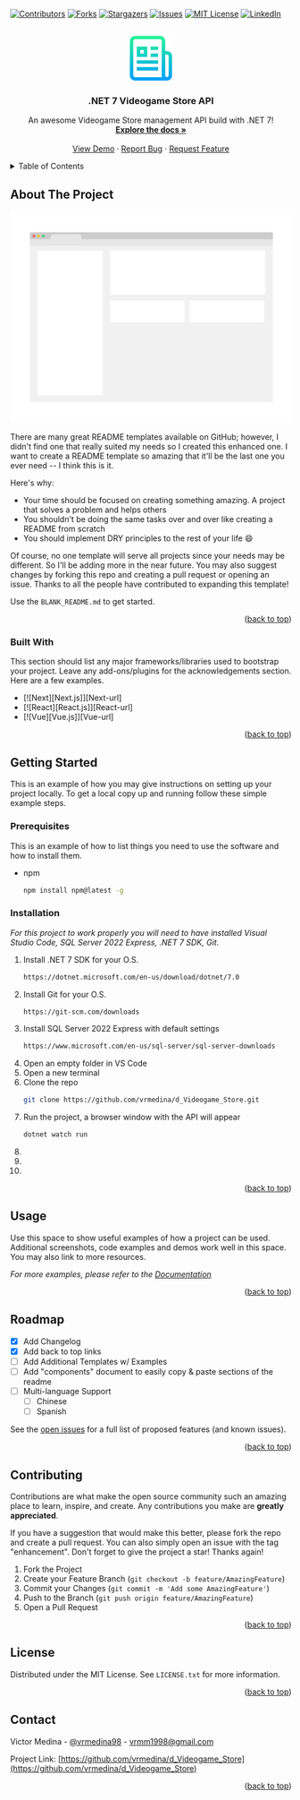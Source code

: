 [![Contributors][contributors-shield]][contributors-url]
[![Forks][forks-shield]][forks-url]
[![Stargazers][stars-shield]][stars-url]
[![Issues][issues-shield]][issues-url]
[![MIT License][license-shield]][license-url]
[![LinkedIn][linkedin-shield]][linkedin-url]



<!-- PROJECT LOGO -->
<br />
<div align="center">
  <a href="https://github.com/othneildrew/Best-README-Template">
    <img src="images/logo.png" alt="Logo" width="80" height="80">
  </a>

  <h3 align="center">.NET 7 Videogame Store API</h3>

  <p align="center">
    An awesome Videogame Store management API build with .NET 7!
    <br />
    <a href="https://github.com/vrmedina/d_Videogame_Store"><strong>Explore the docs »</strong></a>
    <br />
    <br />
    <a href="https://github.com/vrmedina/d_Videogame_Store">View Demo</a>
    ·
    <a href="https://github.com/vrmedina/d_Videogame_Store/issues">Report Bug</a>
    ·
    <a href="https://github.com/vrmedina/d_Videogame_Store/issues">Request Feature</a>
  </p>
</div>



<!-- TABLE OF CONTENTS -->
<details>
  <summary>Table of Contents</summary>
  <ol>
    <li>
      <a href="#about-the-project">About The Project</a>
      <ul>
        <li><a href="#built-with">Built With</a></li>
      </ul>
    </li>
    <li>
      <a href="#getting-started">Getting Started</a>
      <ul>
        <li><a href="#prerequisites">Prerequisites</a></li>
        <li><a href="#installation">Installation</a></li>
      </ul>
    </li>
    <li><a href="#usage">Usage</a></li>
    <li><a href="#roadmap">Roadmap</a></li>
    <li><a href="#contributing">Contributing</a></li>
    <li><a href="#license">License</a></li>
    <li><a href="#contact">Contact</a></li>
    <li><a href="#acknowledgments">Acknowledgments</a></li>
  </ol>
</details>



<!-- ABOUT THE PROJECT -->
## About The Project

[![Product Name Screen Shot][product-screenshot]](https://example.com)

There are many great README templates available on GitHub; however, I didn't find one that really suited my needs so I created this enhanced one. I want to create a README template so amazing that it'll be the last one you ever need -- I think this is it.

Here's why:
* Your time should be focused on creating something amazing. A project that solves a problem and helps others
* You shouldn't be doing the same tasks over and over like creating a README from scratch
* You should implement DRY principles to the rest of your life :smile:

Of course, no one template will serve all projects since your needs may be different. So I'll be adding more in the near future. You may also suggest changes by forking this repo and creating a pull request or opening an issue. Thanks to all the people have contributed to expanding this template!

Use the `BLANK_README.md` to get started.

<p align="right">(<a href="#readme-top">back to top</a>)</p>



### Built With

This section should list any major frameworks/libraries used to bootstrap your project. Leave any add-ons/plugins for the acknowledgements section. Here are a few examples.

* [![Next][Next.js]][Next-url]
* [![React][React.js]][React-url]
* [![Vue][Vue.js]][Vue-url]

<p align="right">(<a href="#readme-top">back to top</a>)</p>



<!-- GETTING STARTED -->
## Getting Started

This is an example of how you may give instructions on setting up your project locally.
To get a local copy up and running follow these simple example steps.

### Prerequisites

This is an example of how to list things you need to use the software and how to install them.
* npm
  ```sh
  npm install npm@latest -g
  ```

### Installation

_For this project to work properly you will need to have installed Visual Studio Code, SQL Server 2022 Express, .NET 7 SDK, Git._

1. Install .NET 7 SDK for your O.S.
   ```sh
   https://dotnet.microsoft.com/en-us/download/dotnet/7.0
   ```
2. Install Git for your O.S.
   ```sh
   https://git-scm.com/downloads
   ```
3. Install SQL Server 2022 Express with default settings
   ```sh
   https://www.microsoft.com/en-us/sql-server/sql-server-downloads
   ```
4. Open an empty folder in VS Code
5. Open a new terminal
6. Clone the repo
   ```sh
   git clone https://github.com/vrmedina/d_Videogame_Store.git
   ```
7. Run the project, a browser window with the API will appear
   ```sh
   dotnet watch run
   ```
8. 
9. 
10. 

<p align="right">(<a href="#readme-top">back to top</a>)</p>



<!-- USAGE EXAMPLES -->
## Usage

Use this space to show useful examples of how a project can be used. Additional screenshots, code examples and demos work well in this space. You may also link to more resources.

_For more examples, please refer to the [Documentation](https://example.com)_

<p align="right">(<a href="#readme-top">back to top</a>)</p>



<!-- ROADMAP -->
## Roadmap

- [x] Add Changelog
- [x] Add back to top links
- [ ] Add Additional Templates w/ Examples
- [ ] Add "components" document to easily copy & paste sections of the readme
- [ ] Multi-language Support
    - [ ] Chinese
    - [ ] Spanish

See the [open issues](https://github.com/othneildrew/Best-README-Template/issues) for a full list of proposed features (and known issues).

<p align="right">(<a href="#readme-top">back to top</a>)</p>



<!-- CONTRIBUTING -->
## Contributing

Contributions are what make the open source community such an amazing place to learn, inspire, and create. Any contributions you make are **greatly appreciated**.

If you have a suggestion that would make this better, please fork the repo and create a pull request. You can also simply open an issue with the tag "enhancement".
Don't forget to give the project a star! Thanks again!

1. Fork the Project
2. Create your Feature Branch (`git checkout -b feature/AmazingFeature`)
3. Commit your Changes (`git commit -m 'Add some AmazingFeature'`)
4. Push to the Branch (`git push origin feature/AmazingFeature`)
5. Open a Pull Request

<p align="right">(<a href="#readme-top">back to top</a>)</p>



<!-- LICENSE -->
## License

Distributed under the MIT License. See `LICENSE.txt` for more information.

<p align="right">(<a href="#readme-top">back to top</a>)</p>



<!-- CONTACT -->
## Contact

Victor Medina - [@vrmedina98](https://twitter.com/vrmedina98) - vrmm1998@gmail.com

Project Link: [https://github.com/vrmedina/d_Videogame_Store](https://github.com/vrmedina/d_Videogame_Store)

<p align="right">(<a href="#readme-top">back to top</a>)</p>

<!-- MARKDOWN LINKS & IMAGES -->
[contributors-shield]: https://img.shields.io/github/contributors/vrmedina/d_Videogame_Store.svg?style=for-the-badge
[contributors-url]: https://github.com/vrmedina/d_Videogame_Store/graphs/contributors
[forks-shield]: https://img.shields.io/github/forks/vrmedina/d_Videogame_Store.svg?style=for-the-badge
[forks-url]: https://github.com/vrmedina/d_Videogame_Store/network/members
[stars-shield]: https://img.shields.io/github/stars/vrmedina/d_Videogame_Store.svg?style=for-the-badge
[stars-url]: https://github.com/vrmedina/d_Videogame_Store/stargazers
[issues-shield]: https://img.shields.io/github/issues/vrmedina/d_Videogame_Store.svg?style=for-the-badge
[issues-url]: https://github.com/vrmedina/d_Videogame_Store/issues
[license-shield]: https://img.shields.io/github/license/vrmedina/d_Videogame_Store.svg?style=for-the-badge
[license-url]: https://github.com/vrmedina/d_Videogame_Store/blob/main/LICENSE.txt
[linkedin-shield]: https://img.shields.io/badge/-LinkedIn-black.svg?style=for-the-badge&logo=linkedin&colorB=555
[linkedin-url]: https://linkedin.com/in/victor-medina-meza
[product-screenshot]: images/screenshot.png
